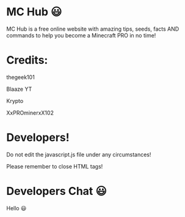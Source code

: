 # MC Hub :smiley:
MC Hub is a free online website with amazing tips, seeds, facts AND commands to help you become a Minecraft PRO in no time!

# Credits:
thegeek101

Blaaze YT

Krypto

XxPROminerxX102

# Developers!
Do not edit the javascript.js file under any circumstances!

Please remember to close HTML tags!

# Developers Chat :smiley:
<KryptoYT> Hello :smiley:
